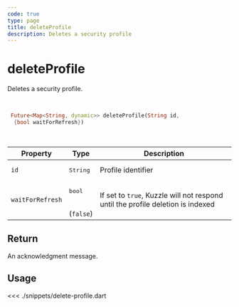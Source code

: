 ```yaml
---
code: true
type: page
title: deleteProfile
description: Deletes a security profile
---
```


# deleteProfile

Deletes a security profile.

<br />

```dart
 Future<Map<String, dynamic>> deleteProfile(String id,
  {bool waitForRefresh})
```

<br />

| Property | Type | Description |
| --- | --- | --- |
| `id` | <pre>String</pre> | Profile identifier |
| `waitForRefresh` | <pre>bool</pre><br />(`false`) | If set to `true`, Kuzzle will not respond until the profile deletion is indexed |

## Return

An acknowledgment message. 

## Usage

<<< ./snippets/delete-profile.dart
